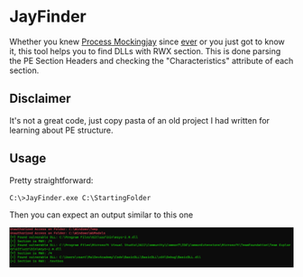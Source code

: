 # JayFinder
Whether you knew [Process Mockingjay](https://www.securityjoes.com/post/process-mockingjay-echoing-rwx-in-userland-to-achieve-code-execution) since [ever](https://twitter.com/namazso/status/1673730153065725965) or you just got to know it, this tool helps you to find DLLs with RWX section. This is done parsing the PE Section Headers and checking the "Characteristics" attribute of each section.   

## Disclaimer
It's not a great code, just copy pasta of an old project I had written for learning about PE structure. 

## Usage
Pretty straightforward: 

```
C:\>JayFinder.exe C:\StartingFolder
```
Then you can expect an output similar to this one

![image info](./img/output.png)